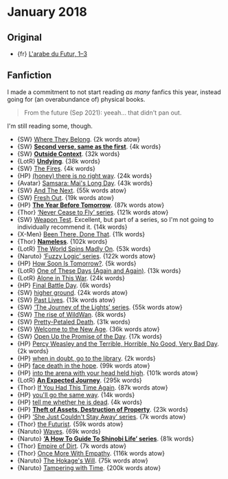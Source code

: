 # January 2018

## Original

- {fr} [L'arabe du Futur, 1–3](https://fr.wikipedia.org/wiki/L%27Arabe_du_futur)

## Fanfiction

I made a commitment to not start reading _as many_ fanfics this year, instead
going for (an overabundance of) physical books.

> From the future (Sep 2021): yeeah... that didn't pan out.

I'm still reading some, though.

 - {SW} [Where They Belong](https://archiveofourown.org/works/8909170). {2k words atow}
 - {SW} **[Second verse, same as the first](https://archiveofourown.org/works/10826583)**. {4k words}
 - {SW} **[Outside Context](https://archiveofourown.org/works/10184603)**. {32k words}
 - {LotR} **[Undying](https://archiveofourown.org/works/11278038)**. {38k words}
 - {SW} [The Fires](https://archiveofourown.org/works/7874803). {4k words}
 - {HP} [(honey) there is no right way](https://archiveofourown.org/works/11314398). {24k words}
 - {Avatar} [Samsara: Mai's Long Day](https://archiveofourown.org/works/10897266). {43k words}
 - {SW} [And The Next](https://archiveofourown.org/works/8876083). {55k words atow}
 - {SW} [Fresh Out](https://archiveofourown.org/works/12681228). {19k words atow}
 - {HP} **[The Year Before Tomorrow](https://archiveofourown.org/works/7410865)**. {87k words atow}
 - {Thor} [‘Never Cease to Fly’ series](https://archiveofourown.org/series/33108). {121k words atow}
 - {SW} [Weapon Test](https://archiveofourown.org/works/13103139). Excellent,
   but part of a series, so I'm not going to individually recommend it. {14k words}
 - {X-Men} [Been There, Done That](https://archiveofourown.org/works/612534). {11k words}
 - {Thor} **[Nameless](https://archiveofourown.org/works/5827387)**. {102k words}
 - {LotR} [The World Spins Madly On](https://archiveofourown.org/works/1072395). {53k words}
 - {Naruto} [‘Fuzzy Logic’ series](https://archiveofourown.org/series/746055). {122k words atow}
 - {HP} [How Soon Is Tomorrow?](https://archiveofourown.org/works/1051739). {5k words}
 - {LotR} [One of These Days (Again and Again)](https://archiveofourown.org/works/6570637). {13k words}
 - {LotR} [Alone in This War](https://archiveofourown.org/works/1116500). {24k words}
 - {HP} [Final Battle Day](https://archiveofourown.org/works/627516). {6k words}
 - {SW} [higher ground](https://archiveofourown.org/works/9474866). {24k words atow}
 - {SW} [Past Lives](https://archiveofourown.org/works/6773950). {13k words atow}
 - {SW} [‘The Journey of the Lights’ series](https://archiveofourown.org/series/805995). {55k words atow}
 - {SW} [The rise of WildWan](https://archiveofourown.org/works/10406889). {8k words}
 - {SW} [Pretty-Petaled Death](https://archiveofourown.org/works/10671927). {31k words}
 - {SW} [Welcome to the New Age](https://archiveofourown.org/works/8769568). {36k words atow}
 - {SW} [Open Up the Promise of the Day](https://archiveofourown.org/works/11353227). {17k words}
 - {HP} [Percy Weasley and the Terrible, Horrible, No Good, Very Bad Day](https://archiveofourown.org/works/6454921). {2k words}
 - {HP} [when in doubt, go to the library](https://archiveofourown.org/works/4271982). {2k words}
 - {HP} [face death in the hope](https://archiveofourown.org/works/5986366). {99k words atow}
 - {HP} [into the arena with your head held high](https://archiveofourown.org/works/4472270). {101k words atow}
 - {LotR} **[An Expected Journey](https://archiveofourown.org/works/658324)**. {295k words}
 - {Thor} [If You Had This Time Again](https://archiveofourown.org/works/10920276). {87k words atow}
 - {HP} [you'll go the same way](https://archiveofourown.org/works/7811107). {14k words}
 - {HP} [tell me whether he is dead](https://archiveofourown.org/works/9191315). {4k words}
 - {HP} **[Theft of Assets, Destruction of Property](https://archiveofourown.org/works/1808485)**. {23k words}
 - {HP} [‘She Just Couldn't Stay Away’ series](https://archiveofourown.org/series/901569). {7k words atow}
 - {Thor} [the Futurist](https://archiveofourown.org/works/9857906). {59k words atow}
 - {Naruto} [Waves](https://archiveofourown.org/works/10894947). {69k words}
 - {Naruto} **[‘A How To Guide To Shinobi Life’ series](https://archiveofourown.org/series/525844)**. {81k words}
 - {Thor} [Empire of Dirt](https://archiveofourown.org/works/8249764). {7k words atow}
 - {Thor} [Once More With Empathy](https://archiveofourown.org/works/8640694). {116k words atow}
 - {Naruto} [The Hokage's Will](https://archiveofourown.org/works/11412642). {75k words atow}
 - {Naruto} [Tampering with Time](https://archiveofourown.org/works/7818319). {200k words atow}
